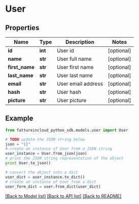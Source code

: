 # User


## Properties
Name | Type | Description | Notes
------------ | ------------- | ------------- | -------------
**id** | **int** | User id | [optional] 
**name** | **str** | User full name | [optional] 
**first_name** | **str** | User first name | [optional] 
**last_name** | **str** | User last name | [optional] 
**email** | **str** | User email address | [optional] 
**hash** | **str** | User hash | [optional] 
**picture** | **str** | User picture | [optional] 

## Example

```python
from fattureincloud_python_sdk.models.user import User

# TODO update the JSON string below
json = "{}"
# create an instance of User from a JSON string
user_instance = User.from_json(json)
# print the JSON string representation of the object
print User.to_json()

# convert the object into a dict
user_dict = user_instance.to_dict()
# create an instance of User from a dict
user_form_dict = user.from_dict(user_dict)
```
[[Back to Model list]](../README.md#documentation-for-models) [[Back to API list]](../README.md#documentation-for-api-endpoints) [[Back to README]](../README.md)


